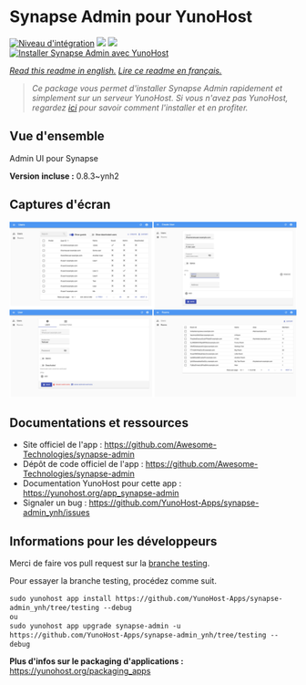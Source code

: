 # Synapse Admin pour YunoHost

[![Niveau d'intégration](https://dash.yunohost.org/integration/synapse-admin.svg)](https://dash.yunohost.org/appci/app/synapse-admin) ![](https://ci-apps.yunohost.org/ci/badges/synapse-admin.status.svg) ![](https://ci-apps.yunohost.org/ci/badges/synapse-admin.maintain.svg)  
[![Installer Synapse Admin avec YunoHost](https://install-app.yunohost.org/install-with-yunohost.svg)](https://install-app.yunohost.org/?app=synapse-admin)

*[Read this readme in english.](./README.md)*
*[Lire ce readme en français.](./README_fr.md)*

> *Ce package vous permet d'installer Synapse Admin rapidement et simplement sur un serveur YunoHost.
Si vous n'avez pas YunoHost, regardez [ici](https://yunohost.org/#/install) pour savoir comment l'installer et en profiter.*

## Vue d'ensemble

Admin UI pour Synapse

**Version incluse :** 0.8.3~ynh2



## Captures d'écran

![](./doc/screenshots/screenshots.jpg)

## Documentations et ressources

* Site officiel de l'app : https://github.com/Awesome-Technologies/synapse-admin
* Dépôt de code officiel de l'app : https://github.com/Awesome-Technologies/synapse-admin
* Documentation YunoHost pour cette app : https://yunohost.org/app_synapse-admin
* Signaler un bug : https://github.com/YunoHost-Apps/synapse-admin_ynh/issues

## Informations pour les développeurs

Merci de faire vos pull request sur la [branche testing](https://github.com/YunoHost-Apps/synapse-admin_ynh/tree/testing).

Pour essayer la branche testing, procédez comme suit.
```
sudo yunohost app install https://github.com/YunoHost-Apps/synapse-admin_ynh/tree/testing --debug
ou
sudo yunohost app upgrade synapse-admin -u https://github.com/YunoHost-Apps/synapse-admin_ynh/tree/testing --debug
```

**Plus d'infos sur le packaging d'applications :** https://yunohost.org/packaging_apps